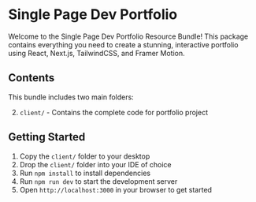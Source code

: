 # Single Page Dev Portfolio

Welcome to the Single Page Dev Portfolio Resource Bundle! This package contains everything you need to create a stunning, interactive portfolio using React, Next.js, TailwindCSS, and Framer Motion.

## Contents

This bundle includes two main folders:

2. `client/` - Contains the complete code for portfolio project

## Getting Started

1. Copy the `client/` folder to your desktop
1. Drop the `client/` folder into your IDE of choice
1. Run `npm install` to install dependencies
1. Run `npm run dev` to start the development server
1. Open `http://localhost:3000` in your browser to get started

